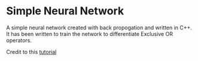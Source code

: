 # Simple Neural Network
A simple neural network created with back propogation and written in C++. It has been written to train the network to differentiate Exclusive OR operators.

Credit to this [tutorial](https://vimeo.com/19569529)